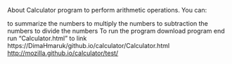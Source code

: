 About
Calculator program to perform arithmetic operations.
You can:

to summarize the numbers
to multiply the numbers
to subtraction the numbers
to divide the numbers
To run the program
download program end run “Calculator.html”
to link https://DimaHmaruk/github.io/calculator/Calculator.html
http://mozilla.github.io/calculator/test/
